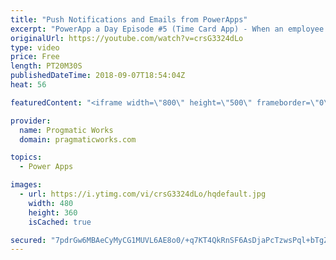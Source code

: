 ```yaml
---
title: "Push Notifications and Emails from PowerApps"
excerpt: "PowerApp a Day Episode #5 (Time Card App) - When an employee enters a time card, the employee's manager and project manager want to be notified for review. In this webinar you'll see how to notify people on their applications and  integrate into Office to send out emails.  Pragmatic Works Training :"
originalUrl: https://youtube.com/watch?v=crsG3324dLo
type: video
price: Free
length: PT20M30S
publishedDateTime: 2018-09-07T18:54:04Z
heat: 56

featuredContent: "<iframe width=\"800\" height=\"500\" frameborder=\"0\" src=\"https://www.youtube.com/embed/crsG3324dLo\" allow=\"accelerometer; autoplay; encrypted-media; gyroscope; picture-in-picture\" allowfullscreen></iframe>"

provider:
  name: Progmatic Works
  domain: pragmaticworks.com

topics:
  - Power Apps

images:
  - url: https://i.ytimg.com/vi/crsG3324dLo/hqdefault.jpg
    width: 480
    height: 360
    isCached: true

secured: "7pdrGw6MBAeCyMyCG1MUVL6AE8o0/+q7KT4QkRnSF6AsDjaPcTzwsPql+bTgZzHWlPd+7PvpcCrRHkRYYf8B6BTshgJX94nmwkFXZimvqqTljEdPkjto+t+vEuzK3noTY65w1ss1MtcagSJX6Edmqsq63bUdK68jCArzRJLvJW17221uPhMy9VM4bhtLXGr2VwJwvvTKIxRhyzKlAo0BfZUCI+zuFBNYXh8png2ZewCMmeCSxvznaGLIhI3GUHzEfdeqjy98MDpL9+OX2rU9s+VD44W+yRFiByn2An5B3dRpQf9JspXQvXeSCAVmcr5PBhla4Bb+hgEAK7EXdxboMFxmlJdkVdzTUOFk4FcJEp2bj6NXTDv2h4ChyDwlbVYO9+FHBzmaof391AnGGaC8l5MCkE7LFc2qJrveeUC00yw=;z1hOsy95ahvqfjisYqexVQ=="
---
```



